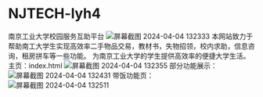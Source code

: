 # NJTECH-lyh4
南京工业大学校园服务互助平台
![屏幕截图 2024-04-04 132333](https://github.com/hengsleep/NJtech-Online-Platform/assets/120698260/d34e5bd8-a37f-4b78-89ec-ef6f89f0efdf)
本网站致力于帮助南工大学生实现高效率二手物品交易，教材书，失物招领，校内求助，信息咨询，租房拼车等一些功能。 为南京工业大学的学生提供高效率的便捷大学生活。
主页：index.html
![屏幕截图 2024-04-04 132355](https://github.com/hengsleep/NJtech-Online-Platform/assets/120698260/fd171274-3106-4c39-bb95-fa2d6180192d)
部分功能展示：
![屏幕截图 2024-04-04 132431](https://github.com/hengsleep/NJtech-Online-Platform/assets/120698260/cc2b6863-ad2e-418d-86c2-99fccdf77c76)
带饭功能页：
![屏幕截图 2024-04-04 132511](https://github.com/hengsleep/NJtech-Online-Platform/assets/120698260/8f527f2e-b9b0-4f83-a7ef-1c8288f37828)

